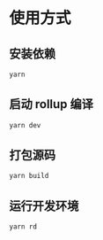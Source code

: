 # 使用方式

## 安装依赖

```bash
yarn
```

## 启动 rollup 编译

```bash
yarn dev
```

## 打包源码

```bash
yarn build
```

## 运行开发环境

```bash
yarn rd
```
